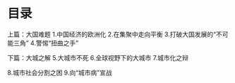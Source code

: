 # 目录
上篇：大国难题
1.中国经济的欧洲化
2.在集聚中走向平衡
3.打破大国发展的“不可能三角”
4.警惕“扭曲之手”

下篇：大城之解
5.大城市不死
6.全球视野下的大城市
7.城市化之辩

8.城市社会分割之困
9.向“城市病”宣战

